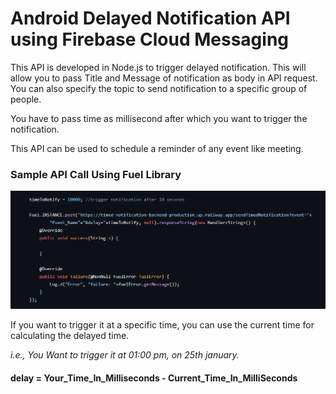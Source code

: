 # Android Delayed Notification API using Firebase Cloud Messaging

This API is developed in Node.js to trigger delayed notification. This will allow you to pass Title and Message of notification as body in API request. You can also specify the topic to send notification to a specific group of people.

You have to pass time as millisecond after which you want to trigger the notification.

This API can be used to schedule a reminder of any event like meeting.

### Sample API Call Using Fuel Library
![Sample.png](Sample.png)

If you want to trigger it at a specific time, you can use the current time for calculating the delayed time.

_i.e., You Want to trigger it at 01:00 pm, on 25th january._

#### delay = Your_Time_In_Milliseconds - Current_Time_In_MilliSeconds
